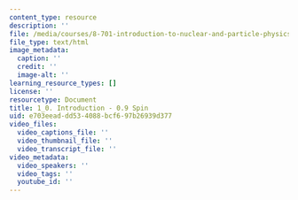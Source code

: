 ```yaml
---
content_type: resource
description: ''
file: /media/courses/8-701-introduction-to-nuclear-and-particle-physics-fall-2020/1_0-introduction-0.9%20spin
file_type: text/html
image_metadata:
  caption: ''
  credit: ''
  image-alt: ''
learning_resource_types: []
license: ''
resourcetype: Document
title: 1_0. Introduction - 0.9 Spin
uid: e703eead-dd53-4088-bcf6-97b26939d377
video_files:
  video_captions_file: ''
  video_thumbnail_file: ''
  video_transcript_file: ''
video_metadata:
  video_speakers: ''
  video_tags: ''
  youtube_id: ''
---
```

